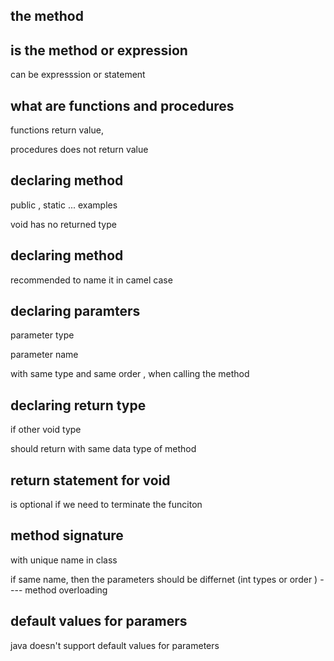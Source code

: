 ## the method

## is the method or expression

can be expresssion or statement

## what are functions and procedures

functions return value,

procedures does not return value

## declaring method

public , static ... examples

void has no returned type

## declaring method

recommended to name it in camel case

## declaring paramters

parameter type

parameter name

with same type and same order , when calling the method

## declaring return type

if other void type

should return with same data type of method

## return statement for void

is optional if we need to terminate the funciton

## method signature

with unique name in class

if same name, then the parameters should be differnet (int types or order ) ---- method overloading

## default values for paramers

java doesn't support default values for parameters
